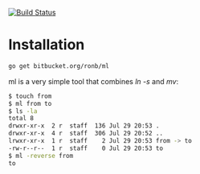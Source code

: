 [![Build Status](https://travis-ci.org/ronbu/ml.png?branch=master)](https://travis-ci.org/ronbu/ml)

# Installation

```bash
go get bitbucket.org/ronb/ml
```

ml is a very simple tool that combines *ln -s* and *mv*:

```bash
$ touch from
$ ml from to
$ ls -la
total 8
drwxr-xr-x  2 r  staff  136 Jul 29 20:53 .
drwxr-xr-x  4 r  staff  306 Jul 29 20:52 ..
lrwxr-xr-x  1 r  staff    2 Jul 29 20:53 from -> to
-rw-r--r--  1 r  staff    0 Jul 29 20:53 to
$ ml -reverse from
to
```